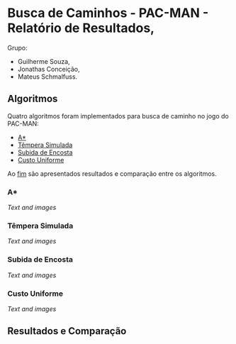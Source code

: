 # Busca de Caminhos - PAC-MAN - Relatório de Resultados,

Grupo:
-	Guilherme Souza,
-	Jonathas Conceição,
-	Mateus Schmalfuss.

## Algoritmos

Quatro algoritmos foram implementados para busca de caminho no jogo do PAC-MAN:
- [A*](#a*)
- [Têmpera Simulada](#têmpera_simulada)
- [Subida de Encosta](#subida_de_encosta)
- [Custo Uniforme](#custo_uniforme)

Ao [fim](#resultados_e_comparação) são apresentados resultados e comparação entre os algoritmos.

### A*
_Text and images_

### Têmpera Simulada
_Text and images_

### Subida de Encosta
_Text and images_

### Custo Uniforme
_Text and images_

## Resultados e Comparação
